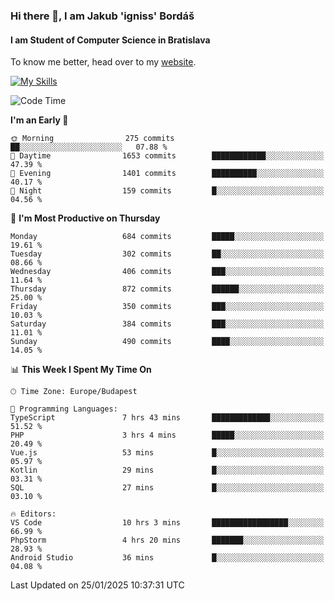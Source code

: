 ### Hi there 👋, I am Jakub 'igniss' Bordáš

#### I am Student of Computer Science in Bratislava
To know me better, head over to my [website](https://bordas.sk).

[![My Skills](https://skillicons.dev/icons?i=js,typescript,html,css,figma,svelte,vue,next,postgresql,nest,express,nodejs)](https://bordas.sk)


<!--START_SECTION:waka-->
![Code Time](http://img.shields.io/badge/Code%20Time-1%2C653%20hrs%2014%20mins-blue)

**I'm an Early 🐤** 

```text
🌞 Morning                275 commits         ██░░░░░░░░░░░░░░░░░░░░░░░   07.88 % 
🌆 Daytime                1653 commits        ████████████░░░░░░░░░░░░░   47.39 % 
🌃 Evening                1401 commits        ██████████░░░░░░░░░░░░░░░   40.17 % 
🌙 Night                  159 commits         █░░░░░░░░░░░░░░░░░░░░░░░░   04.56 % 
```
📅 **I'm Most Productive on Thursday** 

```text
Monday                   684 commits         █████░░░░░░░░░░░░░░░░░░░░   19.61 % 
Tuesday                  302 commits         ██░░░░░░░░░░░░░░░░░░░░░░░   08.66 % 
Wednesday                406 commits         ███░░░░░░░░░░░░░░░░░░░░░░   11.64 % 
Thursday                 872 commits         ██████░░░░░░░░░░░░░░░░░░░   25.00 % 
Friday                   350 commits         ███░░░░░░░░░░░░░░░░░░░░░░   10.03 % 
Saturday                 384 commits         ███░░░░░░░░░░░░░░░░░░░░░░   11.01 % 
Sunday                   490 commits         ████░░░░░░░░░░░░░░░░░░░░░   14.05 % 
```


📊 **This Week I Spent My Time On** 

```text
🕑︎ Time Zone: Europe/Budapest

💬 Programming Languages: 
TypeScript               7 hrs 43 mins       █████████████░░░░░░░░░░░░   51.52 % 
PHP                      3 hrs 4 mins        █████░░░░░░░░░░░░░░░░░░░░   20.49 % 
Vue.js                   53 mins             █░░░░░░░░░░░░░░░░░░░░░░░░   05.97 % 
Kotlin                   29 mins             █░░░░░░░░░░░░░░░░░░░░░░░░   03.31 % 
SQL                      27 mins             █░░░░░░░░░░░░░░░░░░░░░░░░   03.10 % 

🔥 Editors: 
VS Code                  10 hrs 3 mins       █████████████████░░░░░░░░   66.99 % 
PhpStorm                 4 hrs 20 mins       ███████░░░░░░░░░░░░░░░░░░   28.93 % 
Android Studio           36 mins             █░░░░░░░░░░░░░░░░░░░░░░░░   04.08 % 
```


 Last Updated on 25/01/2025 10:37:31 UTC
<!--END_SECTION:waka-->
